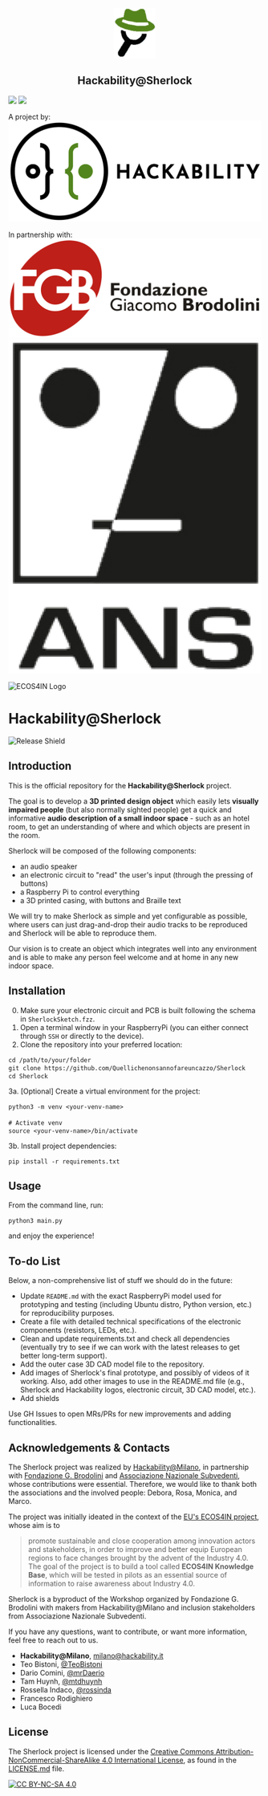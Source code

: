 <p align="center">
  <a href="https://github.com/Quellichenonsannofareuncazzo/Sherlock.git" alt="Sherlock Repositoy">
    <img src="images/sherlock_logo_hackability.png" height="100">
  </a>
  <h2 align="center">Hackability@Sherlock</h2>
  <img src="https://img.shields.io/badge/release-alpha-yellow" />
  <img src="https://img.shields.io/badge/License-CC%20BY--NC--SA%204.0-lightgrey.svg">
</p>


A project by:
![Hackability Logo](images/hackability_logo.svg)

In partnership with:
![Fondazione Brodolini Logo](images/fgb_logo.png)![Associazione Nazionale Subvedenti Logo](images/ans_logo.png)

![ECOS4IN Logo](https://www.interreg-central.eu/Content.Node/ECOS4IN-RGB.jpg)

# Hackability@Sherlock

![Release Shield](release_shield)

[release_shield]: https://img.shields.io/badge/release-alpha-yellow

## Introduction

This is the official repository for the **Hackability@Sherlock** project. 

The goal is to develop a **3D printed design object** which easily lets **visually impaired people** (but also normally sighted people) get a quick and informative **audio description of a small indoor space** - such as an hotel room, to get an understanding of where and which objects are present in the room.

Sherlock will be composed of the following components:
* an audio speaker
* an electronic circuit to "read" the user's input (through the pressing of buttons)
* a Raspberry Pi to control everything
* a 3D printed casing, with buttons and Braille text

We will try to make Sherlock as simple and yet configurable as possible, where users can just drag-and-drop their audio tracks to be reproduced and Sherlock will be able to reproduce them.

Our vision is to create an object which integrates well into any environment and is able to make any person feel welcome and at home in any new indoor space.

## Installation

0. Make sure your electronic circuit and PCB is built following the schema in `SherlockSketch.fzz`.
1. Open a terminal window in your RaspberryPi (you can either connect through `SSH` or directly to the device).
2. Clone the repository into your preferred location:
```
cd /path/to/your/folder
git clone https://github.com/Quellichenonsannofareuncazzo/Sherlock
cd Sherlock
```
3a. [Optional] Create a virtual environment for the project:
```
python3 -m venv <your-venv-name>

# Activate venv
source <your-venv-name>/bin/activate 
```
3b. Install project dependencies:
```
pip install -r requirements.txt
```

## Usage

From the command line, run:
```
python3 main.py 
```
and enjoy the experience! 

## To-do List

Below, a non-comprehensive list of stuff we should do in the future:
* Update `README.md` with the exact RaspberryPi model used for prototyping and testing (including Ubuntu distro, Python version, etc.) for reproducibility purposes.
* Create a file with detailed technical specifications of the electronic components (resistors, LEDs, etc.).
* Clean and update requirements.txt and check all dependencies (eventually try to see if we can work with the latest releases to get better long-term support).
* Add the outer case 3D CAD model file to the repository.
* Add images of Sherlock's final prototype, and possibly of videos of it working. Also, add other images to use in the README.md file (e.g., Sherlock and Hackability logos, electronic circuit, 3D CAD model, etc.).
* Add shields

Use GH Issues to open MRs/PRs for new improvements and adding functionalities.

## Acknowledgements & Contacts

The Sherlock project was realized by [Hackability@Milano](http://www.hackability.it/hackabilitymilano/), in partnership with [Fondazione G. Brodolini](https://www.fondazionebrodolini.it/) and [Associazione Nazionale Subvedenti](https://www.subvedenti.it/), whose contributions were essential. Therefore, we would like to thank both the associations and the involved people: Debora, Rosa, Monica, and Marco.

The project was initially ideated in the context of the [EU's ECOS4IN project](https://www.interreg-central.eu/Content.Node/ECOS4IN.html), whose aim is to 
> promote sustainable and close cooperation among innovation actors and stakeholders, in order to improve and better equip European regions to face changes brought by the advent of the Industry 4.0. The goal of the project is to build a tool called **ECOS4IN Knowledge Base**, which will be tested in pilots as an essential source of information to raise awareness about Industry 4.0.

Sherlock is a byproduct of the Workshop organized by Fondazione G. Brodolini with makers from Hackability@Milano and inclusion stakeholders from Associazione Nazionale Subvedenti. 

If you have any questions, want to contribute, or want more information, feel free to reach out to us.
* **Hackability@Milano**, [milano@hackability.it](mailto:milano@hackability.it)
* Teo Bistoni, [@TeoBistoni](https://github.com/TeoBistoni)
* Dario Comini, [@mrDaerio](https://github.com/mrDaerio)
* Tam Huynh, [@mtdhuynh](https://github.com/mtdhuynh)
* Rossella Indaco, [@rossinda](https://github.com/rossinda)
* Francesco Rodighiero
* Luca Bocedi

## License

The Sherlock project is licensed under the [Creative Commons Attribution-NonCommercial-ShareAlike 4.0 International License][cc-by-nc-sa], as found in the [LICENSE.md](LICENSE.md) file.

[![CC BY-NC-SA 4.0][cc-by-nc-sa-image]][cc-by-nc-sa]

[cc-by-nc-sa]: http://creativecommons.org/licenses/by-nc-sa/4.0/
[cc-by-nc-sa-image]: https://licensebuttons.net/l/by-nc-sa/4.0/88x31.png